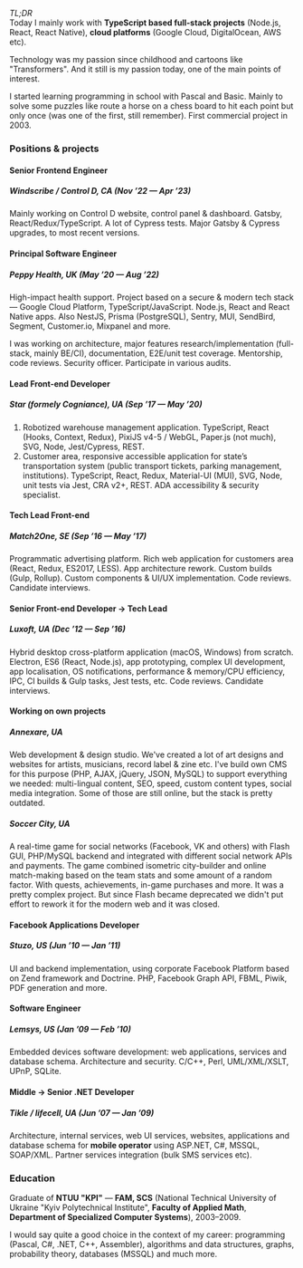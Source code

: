 _TL;DR_\
Today I mainly work with **TypeScript based full-stack projects** (Node.js, React, React Native), **cloud platforms** (Google Cloud, DigitalOcean, AWS etc).

Technology was my passion since childhood and cartoons like "Transformers". And it still is my passion today, one of the main points of interest.

I started learning programming in school with Pascal and Basic. Mainly to solve some puzzles like route a horse on a chess board to hit each point but only once (was one of the first, still remember). First commercial project in 2003.

### Positions & projects

#### **Senior Frontend Engineer**

##### **Windscribe / Control D**, CA (Nov ’22 — Apr ’23)

Mainly working on Control D website, control panel &amp; dashboard. Gatsby, React/Redux/TypeScript. A lot of Cypress tests. Major Gatsby & Cypress upgrades, to most recent versions.

#### **Principal Software Engineer**

##### **Peppy Health**, UK (May ’20 — Aug ’22)

High-impact health support. Project based on a secure & modern tech stack — Google Cloud Platform, TypeScript/JavaScript. Node.js, React and React Native apps.
Also NestJS, Prisma (PostgreSQL), Sentry, MUI, SendBird, Segment, Customer.io, Mixpanel and more.

I was working on architecture, major features research/implementation (full-stack, mainly BE/CI), documentation, E2E/unit test coverage. Mentorship, code reviews. Security officer. Participate in various audits.

#### **Lead Front-end Developer**

##### **Star** (formely Cogniance), UA (Sep ’17 — May ’20)

1. Robotized warehouse management application.
   TypeScript, React (Hooks, Context, Redux), PixiJS v4-5 / WebGL, Paper.js (not much), SVG, Node, Jest/Cypress, REST.
2. Customer area, responsive accessible application for state’s transportation system (public transport tickets, parking management, institutions).
   TypeScript, React, Redux, Material-UI (MUI), SVG, Node, unit tests via Jest, CRA v2+, REST. ADA accessibility & security specialist.

#### **Tech Lead Front-end**

##### **Match2One**, SE (Sep ’16 — May ’17)

Programmatic advertising platform. Rich web application for customers area (React, Redux, ES2017, LESS).
App architecture rework. Custom builds (Gulp, Rollup).
Custom components & UI/UX implementation.
Code reviews. Candidate interviews.

#### **Senior Front-end Developer** → **Tech Lead**

##### **Luxoft**, UA (Dec ’12 — Sep ’16)

Hybrid desktop cross-platform application (macOS, Windows) from scratch.
Electron, ES6 (React, Node.js), app prototyping, complex UI development, app localisation, OS notifications, performance & memory/CPU efficiency, IPC, CI builds & Gulp tasks, Jest tests, etc.
Code reviews. Candidate interviews.

#### Working on **own** projects

##### **Annexare**, UA

Web development & design studio. We've created a lot of art designs and websites for artists, musicians, record label & zine etc. I've build own CMS for this purpose (PHP, AJAX, jQuery, JSON, MySQL) to support everything we needed: multi-lingual content, SEO, speed, custom content types, social media integration. Some of those are still online, but the stack is pretty outdated.

##### **Soccer City**, UA

A real-time game for social networks (Facebook, VK and others) with Flash GUI, PHP/MySQL backend and integrated with different social network APIs and payments. The game combined isometric city-builder and online match-making based on the team stats and some amount of a random factor. With quests, achievements, in-game purchases and more. It was a pretty complex project. But since Flash became deprecated we didn't put effort to rework it for the modern web and it was closed.

#### **Facebook Applications Developer**

##### **Stuzo**, US (Jun ’10 — Jan ’11)

UI and backend implementation, using corporate Facebook Platform based on Zend framework and Doctrine. PHP, Facebook Graph API, FBML, Piwik, PDF generation and more.

#### **Software Engineer**

##### **Lemsys**, US (Jan ’09 — Feb ’10)

Embedded devices software development: web applications, services and database schema. Architecture and security. C/C++, Perl, UML/XML/XSLT, UPnP, SQLite.

#### **Middle** → **Senior .NET Developer**

##### **Tikle** / **lifecell**, UA (Jun ’07 — Jan ’09)

Architecture, internal services, web UI services, websites, applications and database schema for **mobile operator** using ASP.NET, C#, MSSQL, SOAP/XML. Partner services integration (bulk SMS services etc).

### Education

Graduate of **NTUU "KPI"** — **FAM, SCS** (National Technical University of Ukraine "Kyiv Polytechnical Institute", **Faculty of Applied Math**, **Department of Specialized Computer Systems**), 2003–2009.

I would say quite a good choice in the context of my career: programming (Pascal, C#, .NET, C++, Assembler), algorithms and data structures, graphs, probability theory, databases (MSSQL) and much more.
